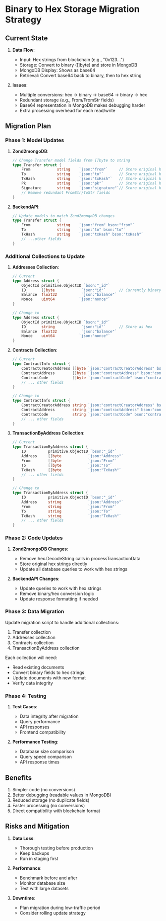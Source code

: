 # Binary to Hex Storage Migration Strategy

## Current State
1. **Data Flow**:
   - Input: Hex strings from blockchain (e.g., "0x123...")
   - Storage: Convert to binary ([]byte) and store in MongoDB
   - MongoDB Display: Shows as base64
   - Retrieval: Convert base64 back to binary, then to hex string

2. **Issues**:
   - Multiple conversions: hex -> binary -> base64 -> binary -> hex
   - Redundant storage (e.g., From/FromStr fields)
   - Base64 representation in MongoDB makes debugging harder
   - Extra processing overhead for each read/write

## Migration Plan

### Phase 1: Model Updates
1. **Zond2mongoDB**:
   ```go
   // Change Transfer model fields from []byte to string
   type Transfer struct {
       From            string    `json:"from"`     // Store original hex
       To              string    `json:"to"`       // Store original hex
       TxHash          string    `json:"txHash"`   // Store original hex
       Pk              string    `json:"pk"`       // Store original hex
       Signature       string    `json:"signature"`// Store original hex
       // Remove redundant FromStr/ToStr fields
   }
   ```

2. **BackendAPI**:
   ```go
   // Update models to match Zond2mongoDB changes
   type Transfer struct {
       From            string    `json:"from" bson:"from"`
       To              string    `json:"to" bson:"to"`
       TxHash          string    `json:"txHash" bson:"txHash"`
       // ...other fields
   }
   ```

### Additional Collections to Update

1. **Addresses Collection**:
   ```go
   // Current
   type Address struct {
       ObjectId primitive.ObjectID `bson:"_id"`
       ID       []byte            `json:"id"`      // Currently binary
       Balance  float32           `json:"balance"`
       Nonce    uint64           `json:"nonce"`
   }
   
   // Change to
   type Address struct {
       ObjectId primitive.ObjectID `bson:"_id"`
       ID       string            `json:"id"`      // Store as hex
       Balance  float32           `json:"balance"`
       Nonce    uint64           `json:"nonce"`
   }
   ```

2. **Contracts Collection**:
   ```go
   // Current
   type ContractInfo struct {
       ContractCreatorAddress []byte `json:"contractCreatorAddress" bson:"contractCreatorAddress"`
       ContractAddress        []byte `json:"contractAddress" bson:"contractAddress"`
       ContractCode           []byte `json:"contractCode" bson:"contractCode"`
       // ... other fields
   }
   
   // Change to
   type ContractInfo struct {
       ContractCreatorAddress string `json:"contractCreatorAddress" bson:"contractCreatorAddress"`
       ContractAddress        string `json:"contractAddress" bson:"contractAddress"`
       ContractCode           string `json:"contractCode" bson:"contractCode"`
       // ... other fields
   }
   ```

3. **TransactionByAddress Collection**:
   ```go
   // Current
   type TransactionByAddress struct {
       ID          primitive.ObjectID `bson:"_id"`
       Address     []byte            `json:"Address"`
       From        []byte            `json:"From"`
       To          []byte            `json:"To"`
       TxHash      []byte            `json:"TxHash"`
       // ... other fields
   }
   
   // Change to
   type TransactionByAddress struct {
       ID          primitive.ObjectID `bson:"_id"`
       Address     string            `json:"Address"`
       From        string            `json:"From"`
       To          string            `json:"To"`
       TxHash      string            `json:"TxHash"`
       // ... other fields
   }
   ```

### Phase 2: Code Updates
1. **Zond2mongoDB Changes**:
   - Remove hex.DecodeString calls in processTransactionData
   - Store original hex strings directly
   - Update all database queries to work with hex strings

2. **BackendAPI Changes**:
   - Update queries to work with hex strings
   - Remove binary/hex conversion logic
   - Update response formatting if needed

### Phase 3: Data Migration
Update migration script to handle additional collections:
1. Transfer collection
2. Addresses collection
3. Contracts collection
4. TransactionByAddress collection

Each collection will need:
- Read existing documents
- Convert binary fields to hex strings
- Update documents with new format
- Verify data integrity

### Phase 4: Testing
1. **Test Cases**:
   - Data integrity after migration
   - Query performance
   - API responses
   - Frontend compatibility

2. **Performance Testing**:
   - Database size comparison
   - Query speed comparison
   - API response times

## Benefits
1. Simpler code (no conversions)
2. Better debugging (readable values in MongoDB)
3. Reduced storage (no duplicate fields)
4. Faster processing (no conversions)
5. Direct compatibility with blockchain format

## Risks and Mitigation
1. **Data Loss**:
   - Thorough testing before production
   - Keep backups
   - Run in staging first

2. **Performance**:
   - Benchmark before and after
   - Monitor database size
   - Test with large datasets

3. **Downtime**:
   - Plan migration during low-traffic period
   - Consider rolling update strategy
